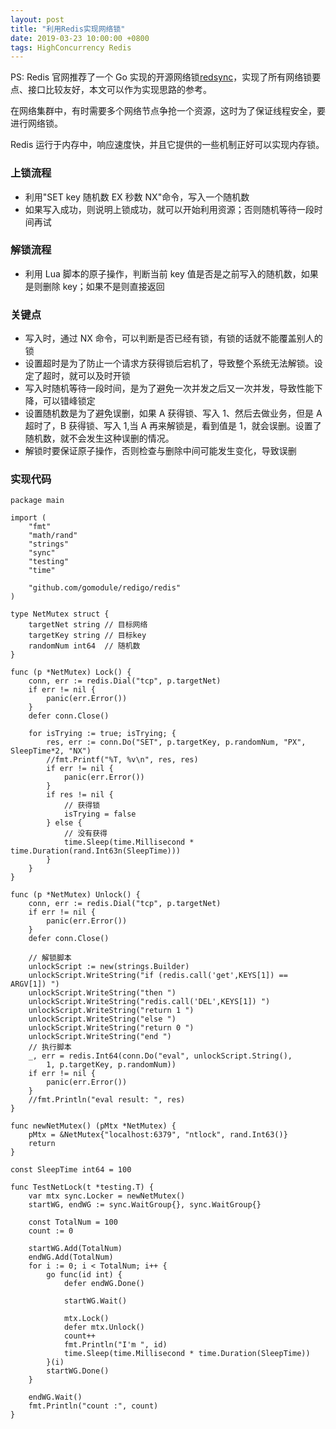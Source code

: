 ```yaml
---
layout: post
title: "利用Redis实现网络锁"
date: 2019-03-23 10:00:00 +0800
tags: HighConcurrency Redis
---
```


PS: Redis 官网推荐了一个 Go 实现的开源网络锁[redsync](https://github.com/go-redsync/redsync)，实现了所有网络锁要点、接口比较友好，本文可以作为实现思路的参考。

在网络集群中，有时需要多个网络节点争抢一个资源，这时为了保证线程安全，要进行网络锁。

Redis 运行于内存中，响应速度快，并且它提供的一些机制正好可以实现内存锁。

### 上锁流程

- 利用"SET key 随机数 EX 秒数 NX"命令，写入一个随机数
- 如果写入成功，则说明上锁成功，就可以开始利用资源；否则随机等待一段时间再试

### 解锁流程

- 利用 Lua 脚本的原子操作，判断当前 key 值是否是之前写入的随机数，如果是则删除 key；如果不是则直接返回

### 关键点

- 写入时，通过 NX 命令，可以判断是否已经有锁，有锁的话就不能覆盖别人的锁
- 设置超时是为了防止一个请求方获得锁后宕机了，导致整个系统无法解锁。设定了超时，就可以及时开锁
- 写入时随机等待一段时间，是为了避免一次并发之后又一次并发，导致性能下降，可以错峰锁定
- 设置随机数是为了避免误删，如果 A 获得锁、写入 1、然后去做业务，但是 A 超时了，B 获得锁、写入 1,当 A 再来解锁是，看到值是 1，就会误删。设置了随机数，就不会发生这种误删的情况。
- 解锁时要保证原子操作，否则检查与删除中间可能发生变化，导致误删

### 实现代码

```Golang
package main

import (
	"fmt"
	"math/rand"
	"strings"
	"sync"
	"testing"
	"time"

	"github.com/gomodule/redigo/redis"
)

type NetMutex struct {
	targetNet string // 目标网络
	targetKey string // 目标key
	randomNum int64  // 随机数
}

func (p *NetMutex) Lock() {
	conn, err := redis.Dial("tcp", p.targetNet)
	if err != nil {
		panic(err.Error())
	}
	defer conn.Close()

	for isTrying := true; isTrying; {
		res, err := conn.Do("SET", p.targetKey, p.randomNum, "PX", SleepTime*2, "NX")
		//fmt.Printf("%T, %v\n", res, res)
		if err != nil {
			panic(err.Error())
		}
		if res != nil {
			// 获得锁
			isTrying = false
		} else {
			// 没有获得
			time.Sleep(time.Millisecond * time.Duration(rand.Int63n(SleepTime)))
		}
	}
}

func (p *NetMutex) Unlock() {
	conn, err := redis.Dial("tcp", p.targetNet)
	if err != nil {
		panic(err.Error())
	}
	defer conn.Close()

	// 解锁脚本
	unlockScript := new(strings.Builder)
	unlockScript.WriteString("if (redis.call('get',KEYS[1]) == ARGV[1]) ")
	unlockScript.WriteString("then ")
	unlockScript.WriteString("redis.call('DEL',KEYS[1]) ")
	unlockScript.WriteString("return 1 ")
	unlockScript.WriteString("else ")
	unlockScript.WriteString("return 0 ")
	unlockScript.WriteString("end ")
	// 执行脚本
	_, err = redis.Int64(conn.Do("eval", unlockScript.String(),
		1, p.targetKey, p.randomNum))
	if err != nil {
		panic(err.Error())
	}
	//fmt.Println("eval result: ", res)
}

func newNetMutex() (pMtx *NetMutex) {
	pMtx = &NetMutex{"localhost:6379", "ntlock", rand.Int63()}
	return
}

const SleepTime int64 = 100

func TestNetLock(t *testing.T) {
	var mtx sync.Locker = newNetMutex()
	startWG, endWG := sync.WaitGroup{}, sync.WaitGroup{}

	const TotalNum = 100
	count := 0

	startWG.Add(TotalNum)
	endWG.Add(TotalNum)
	for i := 0; i < TotalNum; i++ {
		go func(id int) {
			defer endWG.Done()

			startWG.Wait()

			mtx.Lock()
			defer mtx.Unlock()
			count++
			fmt.Println("I'm ", id)
			time.Sleep(time.Millisecond * time.Duration(SleepTime))
		}(i)
		startWG.Done()
	}

	endWG.Wait()
	fmt.Println("count :", count)
}
```

